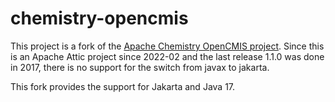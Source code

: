 # chemistry-opencmis

This project is a fork of the [Apache Chemistry OpenCMIS project](https://chemistry.apache.org/). Since this is an Apache Attic project since 2022-02 and the last release 1.1.0 was done in 2017, there is no support for the switch from javax to jakarta.

This fork provides the support for Jakarta and Java 17.